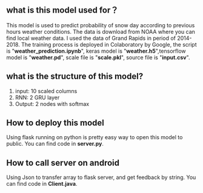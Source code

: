 ## what is this model used for？
This model is used to predict probability of snow day according to previous hours weather conditions. 
The data is download from NOAA where you can find local weather data. I used the data of Grand Rapids in period of 2014-2018.
The training process is deployed in Colaboratory by Google, the script is "**weather_prediction.ipynb**", keras model is "**weather.h5**",tensorflow model is "**weather.pd**", scale file is "**scale.pkl**", source file is "**input.csv**".

## what is the structure of this model?
1. input: 10 scaled columns
2. RNN: 2 GRU layer 
3. Output: 2 nodes with softmax

## How to deploy this model
Using flask running on python is pretty easy way to open this  model to public. You can find code in **server.py**.

## How to call server on android
Using Json to transfer array to flask server, and get feedback by string. You can find code in **Client.java**.
